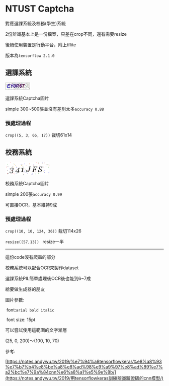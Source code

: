 # NTUST Captcha 

對應選課系統及校務(學生)系統



2份辨識基本上是一份檔案，只差在crop不同，還有需要resize

後續使用裝置是行動平台，附上tflite

版本為`tensorflow 2.1.0`

## 選課系統



![](https://github.com/takidog/CNN_NTUST_Captcha/blob/master/course_selection_simle.png?raw=true)

選課系統Captcha圖片

simple 300~500張並沒有差別太多`accuracy 0.88`

### 預處理過程

`crop((5, 3, 66, 17))` 裁切61x14



## 校務系統

![](https://github.com/takidog/CNN_NTUST_Captcha/blob/master/std_simple.png?raw=true)

校務系統Captcha圖片

simple 200張`accuracy 0.99`

可直接OCR，基本維持9成

### 預處理過程

`crop((10, 10, 124, 36))` 裁切114x26

`resize((57,13)) ` resize一半





---

這份code沒有爬蟲的部分

校務系統可以配合OCR來製作dataset

選課系統PIL簡單處理後OCR後也能到6~7成

給要做生成器的朋友 

圖片參數: 

​    font:`arial bold italic`

​    font size: 15pt

可以嘗試使用這範圍的文字漸層

(25, 0, 200)～(100, 10, 70)



參考:

[https://notes.andywu.tw/2019/%e7%94%a8tensorflowkeras%e8%a8%93%e7%b7%b4%e8%be%a8%e8%ad%98%e9%a9%97%e8%ad%89%e7%a2%bc%e7%9a%84cnn%e6%a8%a1%e5%9e%8b/](https://notes.andywu.tw/2019/用tensorflowkeras訓練辨識驗證碼的cnn模型/)